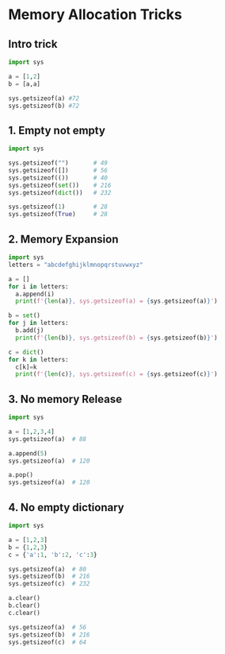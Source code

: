 # Memory Allocation Tricks

## Intro trick

```python
import sys

a = [1,2]
b = [a,a]

sys.getsizeof(a) #72
sys.getsizeof(b) #72
```

## 1. Empty not empty

```python
import sys

sys.getsizeof("")       # 49
sys.getsizeof([])       # 56
sys.getsizeof(())       # 40
sys.getsizeof(set())    # 216
sys.getsizeof(dict())   # 232

sys.getsizeof(1)        # 28
sys.getsizeof(True)     # 28
```

## 2. Memory Expansion

```python
import sys
letters = "abcdefghijklmnopqrstuvwxyz"

a = []
for i in letters:
  a.append(i)
  print(f'{len(a)}, sys.getsizeof(a) = {sys.getsizeof(a)}')

b = set()
for j in letters:
  b.add(j)
  print(f'{len(b)}, sys.getsizeof(b) = {sys.getsizeof(b)}')

c = dict()
for k in letters:
  c[k]=k
  print(f'{len(c)}, sys.getsizeof(c) = {sys.getsizeof(c)}')
```

## 3. No memory Release

```python
import sys

a = [1,2,3,4]
sys.getsizeof(a)  # 88

a.append(5)
sys.getsizeof(a)  # 120

a.pop()
sys.getsizeof(a)  # 120
```

## 4. No empty dictionary

```python
import sys

a = [1,2,3]
b = {1,2,3}
c = {'a':1, 'b':2, 'c':3}

sys.getsizeof(a)  # 80
sys.getsizeof(b)  # 216
sys.getsizeof(c)  # 232

a.clear()
b.clear()
c.clear()
```
```python
sys.getsizeof(a)  # 56
sys.getsizeof(b)  # 216
sys.getsizeof(c)  # 64
```
